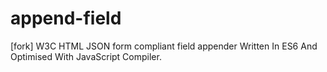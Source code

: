 # append-field
[fork] W3C HTML JSON form compliant field appender Written In ES6 And Optimised With JavaScript Compiler.
